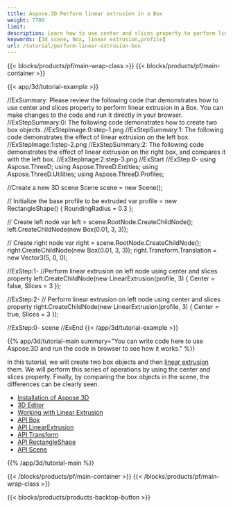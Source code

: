 ```yaml
---
title: Aspose.3D Perform linear extrusion in a Box
weight: 7700
limit: 
description: Learn how to use center and slices property to perform linear extrusion in a Box
keywords: [3d scene, Box, linear extrusion,profile]
url: /tutorial/perform-linear-extrusion-box
---
```


{{< blocks/products/pf/main-wrap-class >}}
{{< blocks/products/pf/main-container >}}

{{< app/3d/tutorial-example >}}


//ExSummary: Please review the following code that demonstrates how to use center and slices property to perform linear extrusion in a Box. You can make changes to the code and run it directly in your browser.
//ExStepSummary:0: The following code demonstrates how to create two box objects.
//ExStepImage:0:step-1.png
//ExStepSummary:1: The following code demonstrates the effect of linear extrusion on the left box.
//ExStepImage:1:step-2.png
//ExStepSummary:2: The following code demonstrates the effect of linear extrusion on the right box, and compares it with the left box.
//ExStepImage:2:step-3.png
//ExStart
//ExStep:0-
using Aspose.ThreeD;
using Aspose.ThreeD.Entities;
using Aspose.ThreeD.Utilities;
using Aspose.ThreeD.Profiles;

//Create a new 3D scene
Scene scene = new Scene();

// Initialize the base profile to be extruded
var profile = new RectangleShape()
{
    RoundingRadius = 0.3
};

// Create left node
var left = scene.RootNode.CreateChildNode();
left.CreateChildNode(new Box(0.01, 3, 3));

// Create right node
var right = scene.RootNode.CreateChildNode();
right.CreateChildNode(new Box(0.01, 3, 3));
right.Transform.Translation = new Vector3(5, 0, 0);

//ExStep:1-
//Perform linear extrusion on left node using center and slices property
left.CreateChildNode(new LinearExtrusion(profile, 3) { Center = false, Slices = 3 });

//ExStep:2-
// Perform linear extrusion on left node using center and slices property
right.CreateChildNode(new LinearExtrusion(profile, 3) { Center = true, Slices = 3 });

//ExStep:0-
scene
//ExEnd
{{< /app/3d/tutorial-example >}}

{{% app/3d/tutorial-main summary="You can write code here to use Aspose.3D and run the code in browser to see how it works." %}}

In this tutorial, we will create two box objects and then <a href="https://reference.aspose.com/3d/net/aspose.threed.entities/linearextrusion/">linear extrusion</a> them. We will perform this series of operations by using the center and slices property. Finally, by comparing the box objects in the scene, the differences can be clearly seen.

* [Installation of Aspose.3D](https://docs.aspose.com/3d/net/installation/)
* [3D Editor](https://products.aspose.app/3d/editor/)
* [Working with Linear Extrusion](https://docs.aspose.com/3d/net/working-with-linear-extrusion/)
* [API Box](https://reference.aspose.com/3d/net/aspose.threed.entities/box/)
* [API LinearExtrusion](https://reference.aspose.com/3d/net/aspose.threed.entities/linearextrusion/)
* [API Transform](https://reference.aspose.com/3d/net/aspose.threed/transform/)
* [API RectangleShape](https://reference.aspose.com/3d/net/aspose.threed.profiles/rectangleshape/)
* [API Scene](https://reference.aspose.com/3d/net/aspose.threed/scene/)


{{% /app/3d/tutorial-main %}}

{{< /blocks/products/pf/main-container >}}
{{< /blocks/products/pf/main-wrap-class >}}

{{< blocks/products/products-backtop-button >}}